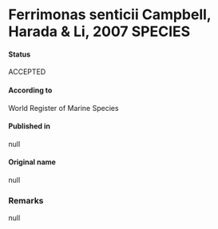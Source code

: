 Ferrimonas senticii Campbell, Harada & Li, 2007 SPECIES
=======

#### Status
ACCEPTED

#### According to
World Register of Marine Species

#### Published in
null

#### Original name
null

### Remarks
null